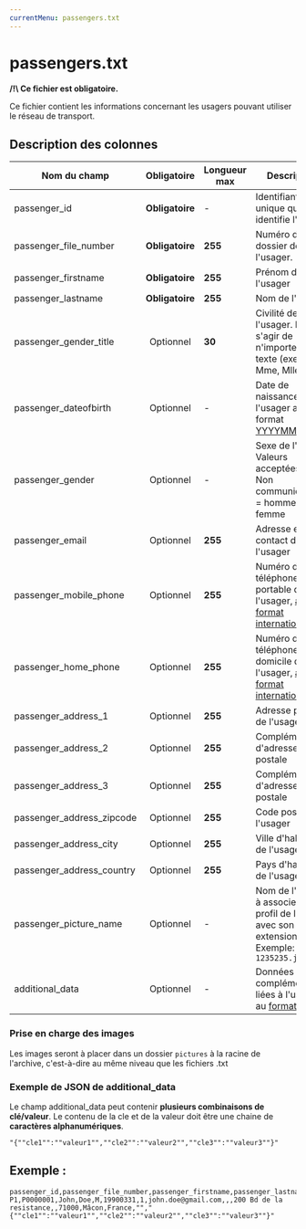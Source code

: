 ```yaml
---
currentMenu: passengers.txt
---
```


# passengers.txt

**/!\ Ce fichier est obligatoire.**

Ce fichier contient les informations concernant les usagers pouvant utiliser le réseau de transport.

## Description des colonnes

| Nom du champ             |  Obligatoire     |  Longueur max |  Description |
|---------------------------|:----------------:|------|--------------|
| passenger_id              |  **Obligatoire** |   -  |  Identifiant unique qui identifie l'usager. |
| passenger_file_number     |  **Obligatoire** |  **255** |  Numéro de dossier de l'usager. |
| passenger_firstname       |  **Obligatoire** |  **255** |  Prénom de l'usager |
| passenger_lastname        |  **Obligatoire** |  **255** |  Nom de l'usager |
| passenger_gender_title    |  Optionnel       |  **30**  |  Civilité de l'usager. Il peut s'agir de n'importe quel texte (exemple : Mme, Mlle, M...). |
| passenger_dateofbirth     |  Optionnel       |   -  |  Date de naissance de l'usager au format [YYYYMMDD](types.html#Dates) |
| passenger_gender          |  Optionnel       |   -  |  Sexe de l'usager.  Valeurs acceptées :  0 = Non communiqué, 1 = homme, 2 = femme |
| passenger_email           |  Optionnel       |  **255** |  Adresse email de contact de l'usager |
| passenger_mobile_phone    |  Optionnel       |  **255** |  Numéro de téléphone portable de l'usager, [au format international](types.html) |
| passenger_home_phone      |  Optionnel       |  **255** |  Numéro de téléphone du domicile de l'usager, [au format international](types.html) |
| passenger_address_1       |  Optionnel       |  **255** |  Adresse postale de l'usager |
| passenger_address_2       |  Optionnel       |  **255** |  Complément d'adresse postale |
| passenger_address_3       |  Optionnel       |  **255** |  Complément d'adresse postale |
| passenger_address_zipcode |  Optionnel       |  **255** |  Code postal de l'usager |
| passenger_address_city    |  Optionnel       |  **255** |  Ville d'habitation de l'usager |
| passenger_address_country |  Optionnel       |  **255** |  Pays d'habitation de l'usager |
| passenger_picture_name    |  Optionnel       |   -  |  Nom de l'image à associer au profil de l'usager avec son extension. Exemple: `1235235.jpg` |
| additional_data           |  Optionnel       |   -  |  Données complémentaires liées à l'usager, au [format JSON](types.html#JSON)  |

### Prise en charge des images

Les images seront à placer dans un dossier `pictures` à la racine de l'archive, c'est-à-dire au même niveau que les fichiers .txt

### Exemple de JSON de additional_data

Le champ additional_data peut contenir **plusieurs combinaisons de clé/valeur**.
Le contenu de la cle et de la valeur doit être une chaine de **caractères alphanumériques**.
```
"{""cle1"":""valeur1"",""cle2"":""valeur2"",""cle3"":""valeur3""}"
```

## Exemple :
```
passenger_id,passenger_file_number,passenger_firstname,passenger_lastname,passenger_gender_title,passenger_dateofbirth,passenger_gender,passenger_email,passenger_mobile_phone,passenger_home_phone,passenger_address_1,passenger_address_2,passenger_address_3,passenger_address_zipcode,passenger_address_city,passenger_address_country,passenger_picture_name,additional_data
P1,P0000001,John,Doe,M,19900331,1,john.doe@gmail.com,,,200 Bd de la resistance,,71000,Mâcon,France,"","{""cle1"":""valeur1"",""cle2"":""valeur2"",""cle3"":""valeur3""}"
```
